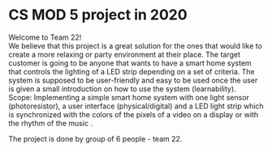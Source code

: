 # CS MOD 5 project in 2020

Welcome to Team 22!  
We believe that this project is a great solution for the ones that would like to create a more relaxing or party environment at their place. The target customer is going to be anyone that wants to have a smart home system that controls the lighting of a LED strip depending on a set of criteria. The system is supposed to be user-friendly and easy to be used once the user is given a small introduction on how to use the system (learnability).  
Scope: Implementing a simple smart home system with one light sensor (photoresistor), a user interface (physical/digital) and a LED light strip which is synchronized with the colors of the pixels of a video on a display or with the rhythm of the music .

The project is done by group of 6 people - team 22.

